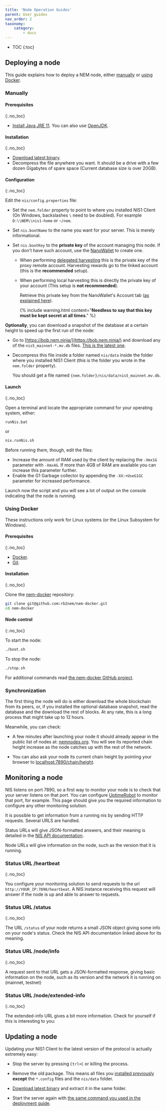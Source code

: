 ```yaml
---
title: 'Node Operation Guides'
parent: User guides
nav_order: 2
taxonomy:
    category:
        - docs
---
```


- TOC
{:toc}

## Deploying a node

This guide explains how to deploy a NEM node, either [manually](#manually) or [using Docker](#using-docker).

### Manually

#### Prerequisites
{:.no_toc}

- [Install Java JRE 11](https://docs.oracle.com/en/java/javase/11/). You can also use [OpenJDK](https://openjdk.org/projects/jdk/11/).

#### Installation
{:.no_toc}

- [Download latest binary](https://bob.nem.ninja/nis-0.6.101.tgz).
- Decompress the file anywhere you want. It should be a drive with a few dozen Gigabytes of spare space (Current database size is over 20GB).

#### Configuration
{:.no_toc}

Edit the ``nis/config.properties`` file:

- Set the ``nem.folder`` property to point to where you installed NIS1 Client (On Windows, backslashes ``\`` need to be doubled). For example ``D:\\NEM\\nis1-home`` or ``~/nem``.
- Set ``nis.bootName`` to the name you want for your server. This is merely informational.
- Set ``nis.bootKey`` to the **private key** of the account managing this node. If you don't have such account, use the [NanoWallet](/pages/Guides/nanowallet/docs.en.html) to create one.

  - When performing [delegated harvesting](/pages/Guides/nanowallet/docs.en.html) this is the private key of the proxy remote account. Harvesting rewards go to the linked account (this is the **recommended** setup).

  - When performing local harvesting this is directly the private key of your account (This setup is **not recommended**).

    Retrieve this private key from the NanoWallet's Account tab ([as explained here](/pages/Guides/nanowallet/backup-wallet/docs.en.html)).

    {% include warning.html content="**Needless to say that this key must be kept secret at all times**." %}

**Optionally**, you can download a snapshot of the database at a certain height to speed up the first run of the node:

- Go to  [https://bob.nem.ninja/](https://bob.nem.ninja/) and download any of the ``nis5_mainnet-*.mv.db`` files. [This is the latest one](https://bob.nem.ninja/nis5_mainnet-3_500_060.mv.db.gz).
- Decompress this file inside a folder named ``nis/data`` inside the folder where you installed NIS1 Client (this is the folder you wrote in the ``nem.folder`` property).

  You should get a file named ``{nem.folder}/nis/data/nis5_mainnet.mv.db``.

#### Launch
{:.no_toc}

Open a terminal and locate the appropriate command for your operating system, either:

```bash
runNis.bat
```

or

```bash
nix.runNis.sh
```

Before running them, though, edit the files:

- Increase the amount of RAM used by the client by replacing the ``-Xmx1G`` parameter with ``-Xmx4G``. If more than 4GB of RAM are available you can increase this parameter further.
- Enable the G1 Garbage collector by appending the ``-XX:+UseG1GC`` parameter for increased performance.

Launch now the script and you will see a lot of output on the console indicating that the node is running.

### Using Docker

These instructions only work for Linux systems (or the Linux Subsystem for Windows).

#### Prerequisites
{:.no_toc}

- [Docker](https://docs.docker.com/get-docker/).
- [Git](https://git-scm.com/book/en/v2/Getting-Started-Installing-Git).

#### Installation
{:.no_toc}

Clone the [nem-docker](https://github.com/rb2nem/nem-docker) repository:

```bash
git clone git@github.com:rb2nem/nem-docker.git
cd nem-docker
```

#### Node control
{:.no_toc}

To start the node:

```bash
./boot.sh
```

To stop the node:

```bash
./stop.sh
```

For additional commands read [the nem-docker GitHub project](https://github.com/rb2nem/nem-docker).

### Synchronization

The first thing the node will do is either download the whole blockchain from its peers, or, if you installed the optional database snapshot, read the database and the download the rest of blocks. At any rate, this is a long process that might take up to 12 hours.

Meanwhile, you can check:

- A few minutes after launching your node it should already appear in the public list of nodes at: [nemnodes.org](https://nemnodes.org/nodes/). You will see its reported chain height increase as the node catches up with the rest of the network.

- You can also ask your node its current chain height by pointing your browser to [localhost:7890/chain/height](http://localhost:7890/chain/height).

## Monitoring a node

NIS listens on port 7890, so a first way to monitor your node is to check that your server listens on that port.
You can configure [UptimeRobot](https://uptimerobot.com/) to monitor that port, for example. This page should give you
the required information to configure any other monitoring solution.

It is possible to get information from a running nis by sending HTTP requests. Several URLS are handled.

Status URLs will give JSON-formatted answers, and their meaning is detailed in the [NIS API documentation](http://bob.nem.ninja/docs/#nemRequestResult).

Node URLs will give information on the node, such as the version that it is running.

### Status URL /heartbeat
{:.no_toc}

You configure your monitoring solution to send requests to the url `http://YOUR_IP:7890/heartbeat`. A NIS instance
receiving this request will answer if the node is up and able to answer to requests.

### Status URL /status
{:.no_toc}

The URL `/status` of your node returns a small JSON object giving some info on your node's status.
Check the NIS API documentation linked above for its meaning.

### Status URL /node/info
{:.no_toc}

A request sent to that URL gets a JSON-formatted response, giving basic information on the node, such as its version
and the network it is running on (mainnet, testnet)

### Status URL /node/extended-info
{:.no_toc}

The extended-info URL gives a bit more information. Check for yourself if this is interesting to you:

## Updating a node

Updating your NIS1 Client to the latest version of the protocol is actually extremely easy:

- Stop the server by pressing ``Ctrl+C`` or killing the process.

- Remove the old package. This means all files you [installed previously](#installation) **except** the ``*.config`` files and the ``nis/data`` folder.

- [Download latest binary](https://bob.nem.ninja) and extract it in the same folder.

- Start the server again with [the same command you used in the deployment guide](#launch).
